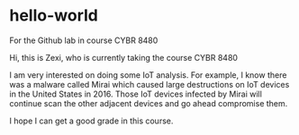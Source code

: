 # hello-world
For the Github lab in course CYBR 8480

Hi, this is Zexi, who is currently taking the course CYBR 8480

I am very interested on doing some IoT analysis. For example, I know there was a malware called Mirai which caused large destructions on IoT devices in the
United States in 2016. Those IoT devices infected by Mirai will continue scan the other adjacent devices and go ahead compromise them.

I hope I can get a good grade in this course. 

